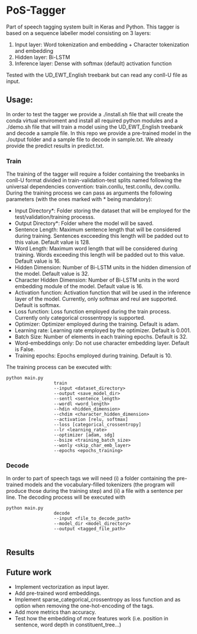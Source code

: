 # PoS-Tagger

Part of speech tagging system built in Keras and Python. This tagger is based on a sequence labeller model consisting on 3 layers:

1) Input layer: Word tokenization and embedding + Character tokenization and embedding
2) Hidden layer: Bi-LSTM 
3) Inference layer: Dense with softmax (default) activation function

Tested with the UD_EWT_English treebank but can read any conll-U file as input.

## Usage:

In order to test the tagger we provide a ./install.sh file that will create the conda virtual enviroment and install all required python modules and a ./demo.sh file that will train a model using the UD_EWT_English treebank and decode a sample file. In this repo we provide a pre-trained model in the ./output folder and a sample file to decode in sample.txt. We already provide the predict results in predict.txt. 

### Train

The training of the tagger will require a folder containing the treebanks in conll-U format divided in train-validation-test splits named following the universal dependencies convention: train.conllu, test.conllu, dev.conllu. During the training process we can pass as arguments the following parameters (with the ones marked with * being mandatory):

- Input Directory*: Folder storing the dataset that will be employed for the test/validation/training processs.
- Output Directory*: Folder where the model will be saved.
- Sentence Length: Maximum sentence length that will be considered during training. Sentences excceeding this length will be padded out to this value. Default value is 128.
- Word Length: Maximum word length that will be considered during training. Words exceeding this length will be padded out to this value. Default value is 16.
- Hidden Dimension: Number of Bi-LSTM units in the hidden dimension of the model. Default value is 32.
- Character Hidden Dimension: Number of Bi-LSTM units in the word embedding module of the model. Default value is 16.
- Activation function: Activation function that will be used in the inference layer of the model. Currently, only softmax and reul are supported. Default is softmax.
- Loss function: Loss function employed during the train process. Currently only categorical crossentropy is supported. 
- Optimizer: Optimizer employed during the training. Default is adam.
- Learning rate: Learning rate employed by the optimizer. Default is 0.001.
- Batch Size: Number of elements in each training epochs. Default is 32.
- Word-embeddings only: Do not use character embedding layer. Default is False.
- Training epochs: Epochs employed during training. Default is 10.

The training process can be executed with:

````
python main.py 
                  train 
                  --input <dataset_directory> 
                  --output <save_model_dir> 
                  --sentl <sentence_length> 
                  --wordl <word_length> 
                  --hdin <hidden_dimension> 
                  --chdim <character_hidden_dimension> 
                  --activation [relu, softmax]
                  --loss [categorical_crossentropy]
                  --lr <learning_rate>
                  --optimizer [adam, sdg]
                  --bsize <training_batch_size>
                  --wonly <skip_char_emb_layer>
                  --epochs <epochs_training>
````

### Decode

In order to part of speech tags we will need (i) a folder containing the pre-trained models and the vocabulary-filled tokenizers (the program will produce those during the training step) and (ii) a file with a sentence per line. The decoding process will be executed with

````
python main.py
                  decode
                  --input <file_to_decode_path>
                  --model_dir <model_directory>
                  --output <tagged_file_path>
                  
````
## Results


## Future work

- Implement vectorization as input layer.
- Add pre-trained word embeddings.
- Implement sparse_categorical_crossentropy as loss function and as option when removing the one-hot-encoding of the tags.
- Add more metrics than accuracy.
- Test how the embedding of more features work (i.e. position in sentence, word depth in constituent_tree...)
